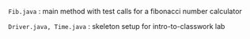 `Fib.java` : main method with test calls for a fibonacci number calculator

`Driver.java, Time.java` : skeleton setup for intro-to-classwork lab

